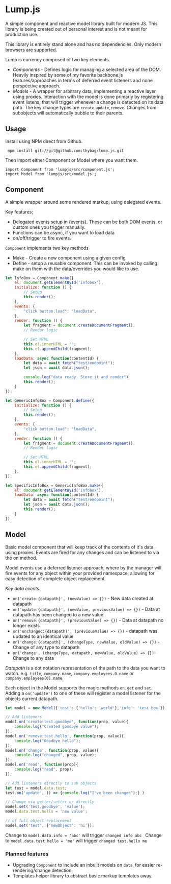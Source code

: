 # Lump.js

A simple component and reactive model library built for modern JS. 
This library is being created out of personal interest and is not meant for production use. 

This library is entirely stand alone and has no dependencies. Only modern browsers are supported.

Lump is currency composed of two key elements.

 - *Components* - Defines logic for managing a selected area of the DOM. Heavily inspired by some of my favorite backbone.js features/approaches in terms of deferred event listeners and none perspective approach. 
 - *Models* - A wrapper for arbitrary data, implementing a reactive layer using proxies. Interaction with the model is done primarly by registering event listens, that will trigger whenever a change is detected on its data path. The key change types are `create` `update`,`remove`. Changes from subobjects will automatically bubble to their parents.


## Usage

Install using NPM direct from Github.

```
 npm install git://git@github.com:thybag/lump.js.git
```

Then import either Component or Model where you want them.

```
import Component from 'lumpjs/src/component.js';
import Model from 'lumpjs/src/model.js';
```

## Component
A simple wrapper around some rendered markup, using delegated events.

Key features;
* Delegated events setup in {events}. These can be both DOM events, or custom ones you trigger manually.
* Functions can be async, if you want to load data
* on/off/trigger to fire events.

`Component` implements two key methods
* Make - Create a new component using a given config
* Define - setup a reusable component. This can be invoked by calling make on them with the data/overrides you would like to use.

```js
let InfoBox = Component.make({
    el: document.getElementById('infobox'),
    initialize: function () {
        // Setup
        this.render();
    },
    events: {
        "click button.load": "loadData",
    },
    render: function () {
        let fragment = document.createDocumentFragment();
        // Render logic

        // Set HTML
        this.el.innerHTML = '';
        this.el.appendChild(fragment);
    },
    loadData: async function(contentId) {
        let data = await fetch("test/endpoint");
        let json = await data.json();

        console.log("data ready. Store it and render")
        this.render();
    }
});

let GenericInfoBox = Component.define({
    initialize: function () {
        // Setup
        this.render();
    },
    events: {
        "click button.load": "loadData",
    },
    render: function () {
        let fragment = document.createDocumentFragment();
        // Render logic

        // Set HTML
        this.el.innerHTML = '';
        this.el.appendChild(fragment);
    },
});

let SpecificInfoBox = GenericInfoBox.make({
    el: document.getElementById('infobox'),
    loadData: async function(contentId) {
        let data = await fetch("test/endpoint");
        let json = await data.json();
        this.render();
    }
})

```

## Model
Basic model component that will keep track of the contents of it's data using proxies. Events are fired for any changes and can be listened to via the on method.

Model events use a deferred listener approach, where by the manager will fire events for any object within your provided namespace, allowing for easy detection of complete object replacement. 

*Key data events.*

* `on('create:{datapath}', (newValue) => {})` - New data created at datapath
* `on('update:{datapath}', (newValue, previousValue) => {})` - Data at datapath has been changed to a new value
* `on('remove:{datapath}', (previousValue) => {})` - Data at datapath no longer exists
* `on('unchanged:{datapath}', (previousValue) => {})` - datapath was updated to an identical value
* `on('change:{datapath}', (changeType, newValue, oldValue) => {})` - Change of any type to datapath
* `on('change', (changeType, datapath, newValue, oldValue) => {})`- Change to any data

*Datapath* is a dot notation representation of the path to the data you want to watch.
e.g. `title`, `company.name`, `company.employees.0.name` or `company.employees[0].name`

Each object in the Model supports the magic methods `on`, `get` and `set`. Adding a `on('update')` to one of these will register a model listener for the objects current datapath.

```js
let model = new Model({'test': {'hello': 'world'},'info': 'test box'});

// Add listeners
model.on('create:test.goodbye', function(prop, value){
    console.log("Created goodbye value");
});
model.on('remove:test.hello', function(prop, value){
    console.log("Goodbye hello");
});
model.on('change', function(prop, value){
    console.log("changed", prop, value);
});
model.on('read', function(prop){
    console.log("read", prop);
});

// Add listeners directly to sub objects
let test = model.data.test;
test.on('update', () => {console.log("I've been changed");} )

// Change via getter/setter or directly
model.set('test.goodbye', 'value');
model.data.test.hello = 'new value';

// of full object replacement 
model.set('test', {'newObject': 'hi'});
 ```
Change to `model.data.info = 'abc'` will trigger `changed info abc `
Change to `model.data.test.hello = 'me'` will trigger `changed test.hello me`

### Planned features

 * Upgrading `Component` to include an inbuilt models on `data`, for easier re-rendering/change detection.
 * Templates helper library to abstract basic markup templates away.

